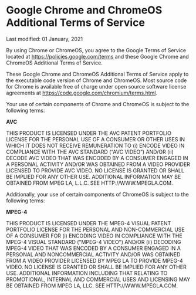 Google Chrome and ChromeOS Additional Terms of Service
======================================================

Last modified: 01 January, 2021

By using Chrome or ChromeOS, you agree to the Google Terms of Service located at https://policies.google.com/terms and these Google Chrome and ChromeOS Additional Terms of Service.

These Google Chrome and ChromeOS Additional Terms of Service apply to the executable code version of Chrome and ChromeOS. Most source code for Chrome is available free of charge under open source software license agreements at https://code.google.com/chromium/terms.html.

Your use of certain components of Chrome and ChromeOS is subject to the following terms:

**AVC**

THIS PRODUCT IS LICENSED UNDER THE AVC PATENT PORTFOLIO LICENSE FOR THE PERSONAL USE OF A CONSUMER OR OTHER USES IN WHICH IT DOES NOT RECEIVE REMUNERATION TO (i) ENCODE VIDEO IN COMPLIANCE WITH THE AVC STANDARD (“AVC VIDEO”) AND/OR (ii) DECODE AVC VIDEO THAT WAS ENCODED BY A CONSUMER ENGAGED IN A PERSONAL ACTIVITY AND/OR WAS OBTAINED FROM A VIDEO PROVIDER LICENSED TO PROVIDE AVC VIDEO. NO LICENSE IS GRANTED OR SHALL BE IMPLIED FOR ANY OTHER USE. ADDITIONAL INFORMATION MAY BE OBTAINED FROM MPEG LA, L.L.C. SEE HTTP://WWW.MPEGLA.COM.

Additionally, your use of certain components of ChromeOS is subject to the following terms:

**MPEG-4**

THIS PRODUCT IS LICENSED UNDER THE MPEG-4 VISUAL PATENT PORTFOLIO LICENSE FOR THE PERSONAL AND NON-COMMERCIAL USE OF A CONSUMER FOR (i) ENCODING VIDEO IN COMPLIANCE WITH THE MPEG-4 VISUAL STANDARD ("MPEG-4 VIDEO") AND/OR (ii) DECODING MPEG-4 VIDEO THAT WAS ENCODED BY A CONSUMER ENGAGED IN A PERSONAL AND NONCOMMERCIAL ACTIVITY AND/OR WAS OBTAINED FROM A VIDEO PROVIDER LICENSED BY MPEG LA TO PROVIDE MPEG-4 VIDEO. NO LICENSE IS GRANTED OR SHALL BE IMPLIED FOR ANY OTHER USE. ADDITIONAL INFORMATION INCLUDING THAT RELATING TO PROMOTIONAL, INTERNAL AND COMMERCIAL USES AND LICENSING MAY BE OBTAINED FROM MPEG LA, LLC. SEE HTTP://WWW.MPEGLA.COM.